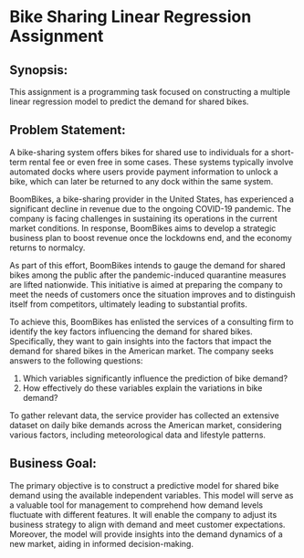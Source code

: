 # Bike Sharing Linear Regression Assignment

## Synopsis:
This assignment is a programming task focused on constructing a multiple linear regression model to predict the demand for shared bikes.

## Problem Statement:
A bike-sharing system offers bikes for shared use to individuals for a short-term rental fee or even free in some cases. These systems typically involve automated docks where users provide payment information to unlock a bike, which can later be returned to any dock within the same system.

BoomBikes, a bike-sharing provider in the United States, has experienced a significant decline in revenue due to the ongoing COVID-19 pandemic. The company is facing challenges in sustaining its operations in the current market conditions. In response, BoomBikes aims to develop a strategic business plan to boost revenue once the lockdowns end, and the economy returns to normalcy.

As part of this effort, BoomBikes intends to gauge the demand for shared bikes among the public after the pandemic-induced quarantine measures are lifted nationwide. This initiative is aimed at preparing the company to meet the needs of customers once the situation improves and to distinguish itself from competitors, ultimately leading to substantial profits.

To achieve this, BoomBikes has enlisted the services of a consulting firm to identify the key factors influencing the demand for shared bikes. Specifically, they want to gain insights into the factors that impact the demand for shared bikes in the American market. The company seeks answers to the following questions:

1. Which variables significantly influence the prediction of bike demand?
2. How effectively do these variables explain the variations in bike demand?

To gather relevant data, the service provider has collected an extensive dataset on daily bike demands across the American market, considering various factors, including meteorological data and lifestyle patterns.

## Business Goal:
The primary objective is to construct a predictive model for shared bike demand using the available independent variables. This model will serve as a valuable tool for management to comprehend how demand levels fluctuate with different features. It will enable the company to adjust its business strategy to align with demand and meet customer expectations. Moreover, the model will provide insights into the demand dynamics of a new market, aiding in informed decision-making.